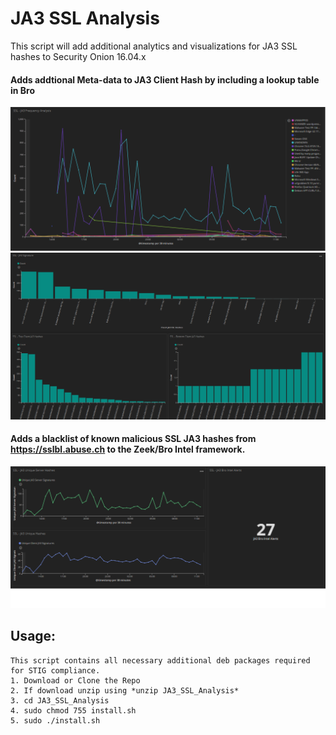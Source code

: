 # JA3 SSL Analysis
This script will add additional analytics and visualizations for JA3 SSL hashes to Security Onion 16.04.x  

####     Adds addtional Meta-data to JA3 Client Hash by including a lookup table in Bro
![alt text](https://github.com/bryant-treacle/Repository_images/blob/master/JA3_Freq_Analysis.png)
![alt text](https://github.com/bryant-treacle/Repository_images/blob/master/JA3_Client_Hashes.png)

####     Adds a blacklist of known malicious SSL JA3 hashes from https://sslbl.abuse.ch to the Zeek/Bro Intel framework.
![alt text](https://github.com/bryant-treacle/Repository_images/blob/master/JA3_Baseline_%26_Intel.png)


## Usage:
    This script contains all necessary additional deb packages required for STIG compliance.  
    1. Download or Clone the Repo
    2. If download unzip using *unzip JA3_SSL_Analysis*
    3. cd JA3_SSL_Analysis
    4. sudo chmod 755 install.sh
    5. sudo ./install.sh
    

